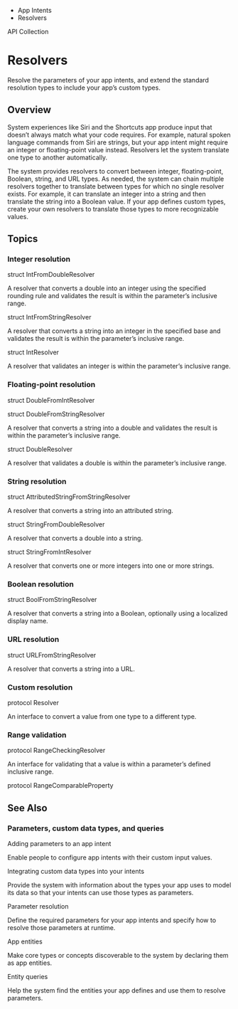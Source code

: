 

- App Intents
-  Resolvers 

API Collection

# Resolvers

Resolve the parameters of your app intents, and extend the standard resolution types to include your app’s custom types.

## Overview

System experiences like Siri and the Shortcuts app produce input that doesn’t always match what your code requires. For example, natural spoken language commands from Siri are strings, but your app intent might require an integer or floating-point value instead. Resolvers let the system translate one type to another automatically.

The system provides resolvers to convert between integer, floating-point, Boolean, string, and URL types. As needed, the system can chain multiple resolvers together to translate between types for which no single resolver exists. For example, it can translate an integer into a string and then translate the string into a Boolean value. If your app defines custom types, create your own resolvers to translate those types to more recognizable values.

## Topics

### Integer resolution

struct IntFromDoubleResolver

A resolver that converts a double into an integer using the specified rounding rule and validates the result is within the parameter’s inclusive range.

struct IntFromStringResolver

A resolver that converts a string into an integer in the specified base and validates the result is within the parameter’s inclusive range.

struct IntResolver

A resolver that validates an integer is within the parameter’s inclusive range.

### Floating-point resolution

struct DoubleFromIntResolver

struct DoubleFromStringResolver

A resolver that converts a string into a double and validates the result is within the parameter’s inclusive range.

struct DoubleResolver

A resolver that validates a double is within the parameter’s inclusive range.

### String resolution

struct AttributedStringFromStringResolver

A resolver that converts a string into an attributed string.

struct StringFromDoubleResolver

A resolver that converts a double into a string.

struct StringFromIntResolver

A resolver that converts one or more integers into one or more strings.

### Boolean resolution

struct BoolFromStringResolver

A resolver that converts a string into a Boolean, optionally using a localized display name.

### URL resolution

struct URLFromStringResolver

A resolver that converts a string into a URL.

### Custom resolution

protocol Resolver

An interface to convert a value from one type to a different type.

### Range validation

protocol RangeCheckingResolver

An interface for validating that a value is within a parameter’s defined inclusive range.

protocol RangeComparableProperty

## See Also

### Parameters, custom data types, and queries

Adding parameters to an app intent

Enable people to configure app intents with their custom input values.

Integrating custom data types into your intents

Provide the system with information about the types your app uses to model its data so that your intents can use those types as parameters.

Parameter resolution

Define the required parameters for your app intents and specify how to resolve those parameters at runtime.

App entities

Make core types or concepts discoverable to the system by declaring them as app entities.

Entity queries

Help the system find the entities your app defines and use them to resolve parameters.

